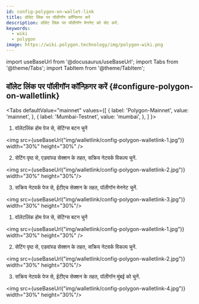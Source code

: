 ```yaml
---
id: config-polygon-on-wallet-link
title: वॉलेट लिंक पर पॉलीगॉन कॉन्फ़िगर करें
description: वॉलेट लिंक पर पॉलीगॉन मेननेट को सेट करें.
keywords:
  - wiki
  - polygon
image: https://wiki.polygon.technology/img/polygon-wiki.png
---
```

import useBaseUrl from '@docusaurus/useBaseUrl';
import Tabs from '@theme/Tabs';
import TabItem from '@theme/TabItem';


## वॉलेट लिंक पर पॉलीगॉन कॉन्फ़िगर करें {#configure-polygon-on-walletlink}

<Tabs
defaultValue="mainnet"
values={[
{ label: 'Polygon-Mainnet', value: 'mainnet', },
{ label: 'Mumbai-Testnet', value: 'mumbai', },
]
}>

<TabItem value="mainnet">

1. वॉलेटलिंक होम पेज से, सेटिंग्स बटन चुनें

<img src={useBaseUrl("img/walletlink/config-polygon-walletlink-1.jpg")} width="30%" height="30%" />

2. सेटिंग पृष्ठ से, एडवांस्ड सेक्शन के तहत, सक्रिय नेटवर्क विकल्प चुनें.

<img src={useBaseUrl("img/walletlink/config-polygon-walletlink-2.jpg")} width="30%" height="30%"/>

3. सक्रिय नेटवर्क पेज से, ईटीएच सेक्शन के तहत, पॉलीगॉन मेननेट चुनें.

<img src={useBaseUrl("img/walletlink/config-polygon-walletlink-3.jpg")} width="30%" height="30%"/>

</TabItem>

<TabItem value="mumbai">

1. वॉलेटलिंक होम पेज से, सेटिंग्स बटन चुनें

<img src={useBaseUrl("img/walletlink/config-polygon-walletlink-1.jpg")} width="30%" height="30%" />

2. सेटिंग पृष्ठ से, एडवांस्ड सेक्शन के तहत, सक्रिय नेटवर्क विकल्प चुनें.

<img src={useBaseUrl("img/walletlink/config-polygon-walletlink-2.jpg")} width="30%" height="30%"/>

3. सक्रिय नेटवर्क पेज से, ईटीएच सेक्शन के तहत, पॉलीगॉन मुंबई को चुनें.

<img src={useBaseUrl("img/walletlink/config-polygon-walletlink-4.jpg")} width="30%" height="30%"/>
</TabItem>


</Tabs>